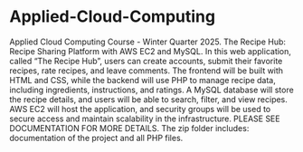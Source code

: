 # Applied-Cloud-Computing
Applied Cloud Computing Course - Winter Quarter 2025. The Recipe Hub: Recipe Sharing Platform with AWS EC2 and MySQL. In this web application, called “The Recipe Hub”, users can create accounts, submit their favorite recipes, rate recipes, and leave comments. The frontend will be built with HTML and CSS, while the backend will use PHP to manage recipe data, including ingredients, instructions, and ratings. A MySQL database will store the recipe details, and users will be able to search, filter, and view recipes. AWS EC2 will host the application, and security groups will be used to secure access and maintain scalability in the infrastructure. PLEASE SEE DOCUMENTATION FOR MORE DETAILS. The zip folder includes: documentation of the project and all PHP files. 
